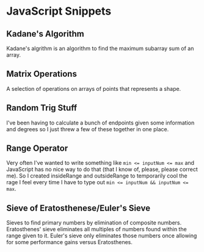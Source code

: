 # JavaScript Snippets

## Kadane's Algorithm

Kadane's algrithm is an algorithm to find the maximum subarray sum of an array.

## Matrix Operations

A selection of operations on arrays of points that represents a shape.

## Random Trig Stuff

I've been having to calculate a bunch of endpoints given some information and degrees so I just threw a few of these together in one place.

## Range Operator

Very often I've wanted to write something like `min <= inputNum <= max` and JavaScript has no nice way to do that (that I know of, please, please correct me). So I created insideRange and outsideRange to temporarily cool the rage I feel every time I have to type out `min <= inputNum && inputNum <= max`.

## Sieve of Eratosthenese/Euler's Sieve

Sieves to find primary numbers by elimination of composite numbers. Eratosthenes' sieve eliminates all multiples of numbers found within the range given to it. Euler's sieve only eliminates those numbers once allowing for some performance gains versus Eratosthenes.
